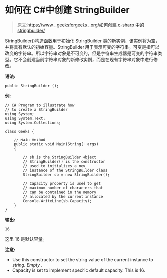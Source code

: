# 如何在 C#中创建 StringBuilder

> 原文:[https://www . geeksforgeeks . org/如何创建 c-sharp 中的 stringbuilder/](https://www.geeksforgeeks.org/how-to-create-the-stringbuilder-in-c-sharp/)

StringBuilder()构造函数用于初始化 StringBuilder 类的新实例，该实例将为空，并将具有默认的初始容量。StringBuilder 用于表示可变的字符串。可变是指可以改变的字符串。所以字符串对象是不可变的，但是字符串生成器是可变的字符串类型。它不会创建当前字符串对象的新修改实例，而是在现有字符串对象中进行修改。

**语法:**

```
public StringBuilder ();
```

**例:**

```
// C# Program to illustrate how
// to create a StringBuilder
using System;
using System.Text;
using System.Collections;

class Geeks {

    // Main Method
    public static void Main(String[] args)
    {

        // sb is the StringBuilder object
        // StringBuilder() is the constructor
        // used to initializes a new
        // instance of the StringBuilder class
        StringBuilder sb = new StringBuilder();

        // Capacity property is used to get
        // maximum number of characters that
        // can be contained in the memory
        // allocated by the current instance
        Console.WriteLine(sb.Capacity);
    }
}
```

**输出:**

```
16

```

这里 16 是默认容量。

**注意:**

*   Use this constructor to set the string value of the current instance to *string. Empty* .
*   Capacity is set to implement specific default capacity. This is 16.